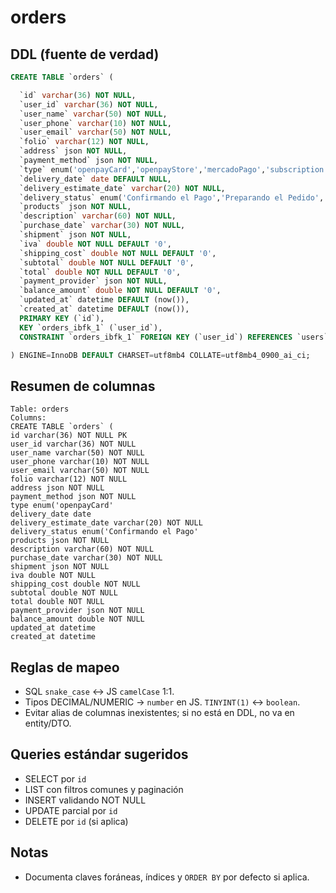 # orders

## DDL (fuente de verdad)
```sql
CREATE TABLE `orders` (

  `id` varchar(36) NOT NULL,
  `user_id` varchar(36) NOT NULL,
  `user_name` varchar(50) NOT NULL,
  `user_phone` varchar(10) NOT NULL,
  `user_email` varchar(50) NOT NULL,
  `folio` varchar(12) NOT NULL,
  `address` json NOT NULL,
  `payment_method` json NOT NULL,
  `type` enum('openpayCard','openpayStore','mercadoPago','subscription','balance') DEFAULT NULL,
  `delivery_date` date DEFAULT NULL,
  `delivery_estimate_date` varchar(20) NOT NULL,
  `delivery_status` enum('Confirmando el Pago','Preparando el Pedido','Está en camino','Entregado','Cancelado') NOT NULL DEFAULT 'Confirmando el Pago',
  `products` json NOT NULL,
  `description` varchar(60) NOT NULL,
  `purchase_date` varchar(30) NOT NULL,
  `shipment` json NOT NULL,
  `iva` double NOT NULL DEFAULT '0',
  `shipping_cost` double NOT NULL DEFAULT '0',
  `subtotal` double NOT NULL DEFAULT '0',
  `total` double NOT NULL DEFAULT '0',
  `payment_provider` json NOT NULL,
  `balance_amount` double NOT NULL DEFAULT '0',
  `updated_at` datetime DEFAULT (now()),
  `created_at` datetime DEFAULT (now()),
  PRIMARY KEY (`id`),
  KEY `orders_ibfk_1` (`user_id`),
  CONSTRAINT `orders_ibfk_1` FOREIGN KEY (`user_id`) REFERENCES `users` (`id`)

) ENGINE=InnoDB DEFAULT CHARSET=utf8mb4 COLLATE=utf8mb4_0900_ai_ci;
```

## Resumen de columnas
```
Table: orders
Columns:
CREATE TABLE `orders` (
id varchar(36) NOT NULL PK
user_id varchar(36) NOT NULL
user_name varchar(50) NOT NULL
user_phone varchar(10) NOT NULL
user_email varchar(50) NOT NULL
folio varchar(12) NOT NULL
address json NOT NULL
payment_method json NOT NULL
type enum('openpayCard'
delivery_date date
delivery_estimate_date varchar(20) NOT NULL
delivery_status enum('Confirmando el Pago'
products json NOT NULL
description varchar(60) NOT NULL
purchase_date varchar(30) NOT NULL
shipment json NOT NULL
iva double NOT NULL
shipping_cost double NOT NULL
subtotal double NOT NULL
total double NOT NULL
payment_provider json NOT NULL
balance_amount double NOT NULL
updated_at datetime
created_at datetime
```

## Reglas de mapeo
- SQL `snake_case` ↔ JS `camelCase` 1:1.
- Tipos DECIMAL/NUMERIC → `number` en JS. `TINYINT(1)` ↔ `boolean`.
- Evitar alias de columnas inexistentes; si no está en DDL, no va en entity/DTO.

## Queries estándar sugeridos
- SELECT por `id`
- LIST con filtros comunes y paginación
- INSERT validando NOT NULL
- UPDATE parcial por `id`
- DELETE por `id` (si aplica)

## Notas
- Documenta claves foráneas, índices y `ORDER BY` por defecto si aplica.
